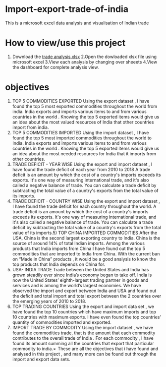 # Import-export-trade-of-india
This is a microsoft excel data analysis and visualisation of Indian trade

# How to view/use this project
1. Download the [trade analysis.xlsx](https://github.com/lillypuppala77/Import-export-trade-of-india/blob/main/trade-analysis.xlsx)
2.Open the dowloaded xlsx file using microsoft excel 
3.View each analysis by changing over sheeets
4.View the dashboard for complete analysis view.
# objectives

1) TOP 5 COMMODITIES EXPORTED
Using the export dataset , I have found the top 5 most exported commodities throughout the world
from india.
India exports and imports various items to and from various countries in the world . Knowing the top 5
exported items would give us an idea about the most valued resources of India that other countries
import from india.
2) TOP 5 COMMODITIES IMPORTED
Using the import dataset , I have found the top 5 most imported commodities throughout the world to
India.
India exports and imports various items to and from various countries in the world . Knowing the top 5
exported items would give us an idea about the most needed resources for India that it imports from
other countries.
3) TRADE DEFICIT - YEAR WISE
Using the export and import dataset , I have found the trade deficit of each year from 2010 to 2018 A
trade deficit is an amount by which the cost of a country's imports exceeds its exports. It's one way of
measuring international trade, and it's also called a negative balance of trade. You can calculate a trade
deficit by subtracting the total value of a country's exports from the total value of its imports.
4) TRADE DEFICIT - COUNTRY WISE
Using the export and import dataset , I have found the trade deficit for each country throughout the
world. A trade deficit is an amount by which the cost of a country's imports exceeds its exports. It's one
way of measuring international trade, and it's also called a negative balance of trade. You can calculate
a trade deficit by subtracting the total value of a country's exports from the total value of its imports.5) TOP CHINA IMPORTED COMMODITIES
After the USA, China is the second largest exporting country to India. China is the source of around
14% of total Indian imports. Among the various products that India imports from China I have found
out the top 5 commodities that are imported to India from China.
With the current ban on “Made in China” products , it would be a good analysis to know the top
products that India depends on China for.
6) USA- INDIA TRADE
Trade between the United States and India has grown steadily ever since India’s economy began to
take off.
India is now the United States’ eighth-largest trading partner in goods and services and is among the
world’s largest economies.
We have observed the import and export between India and USA and found out the deficit and total
import and total export between the 2 countries over the emerging years of 2010 to 2018.
7) TOP TRADING COUNTRIES
Using the export and import data set , we have found the top 10 countries which have maximum
imports and top 10 countries with maximum exports. I have even found the top countries’ quantity of
commodities imported and exported.
8) IMPORT TRADE BY COMMODITY
Using the import dataset , we have found the commodities trade, that is the amount that each
commodity contributes to the overall trade of India . For each commodity , I have found its amount
summing all the countries that export that particular commodity to india.➢ These are all the objectives that i have found and analysed in this project , and many more can be
found out through the import and export data sets.
